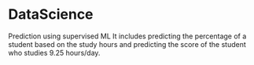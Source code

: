 # DataScience
Prediction using supervised ML
It includes predicting the percentage of a student based on the study hours and predicting the score of the student who studies 9.25 hours/day.

